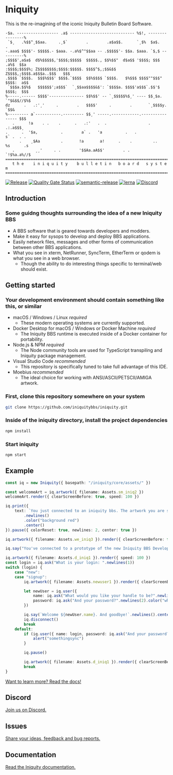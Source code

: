 # Iniquity

This is the re-imagining of the iconic Iniquity Bulletin Board Software.

```text
-$a. ------------------ .a$ ---------------------------- %$!, ----------------%
 `$¸   .%$$^¸$$aa.     .¸$`        .        .a$a$$.      `¸$%  $a$.        .
-.aaa$ $$$$'- $$$$$.- $aaa. -.a%$^"$$aa -- .$$$$$'- $$a. $aaa. `$,$ ----------%
;$$$$',a$a$  d$%$$$$$,'$$$$;$$$$$  $$$$$., $$%$$"  d$a$$ '$$$$; $$$   .a%$  $$a
:$$$$;$$$$%; Z$$$$$$$$;$$$$:$$$$$. $$$$^$,;$$&$$   Z$$$$,;$$$$.a$$$a..$$$   $$$
.$$$$ `$$$$.  $$$%$$$' $$$$.`$$$$  $$%$$$$ `$$$$.   $%$$$ $$$$""$$$" $$$$:  a$$
 `$$$a.$$%$   $$$$$$';a$$$`  `¸$$aa$$$$&$': `$$$$a. $$$$'a$$$`.$$'$  $$$$;  $$$
%-----.------ $$$$'--------------- $$%$$' -- `¸$$$$$%$¸' ---- $$¸$a. `"$&$$//$%$
dz      .   .:'¸'     .        .   $$$$'     .        .       `¸$$$$y.     `$$&
%--------- a`-----------.--------- $$¸' -----.------------.---------------- $$$
   .      !a    . .    .      .   .:'   .  .                  .        .:.a$$$¸
.      .  '$a,          .        a` .   'a          .   .             s` .  . .
      .    ¸$Aa         .       !a       a!      .    .         ..   %s      .s
   .         ¸¸'     . .        '$$Aa.aA$$'        . .               `!$%a.a%//$
==============================================================================
   t h e    i n i q u i t y    b u l l e t i n   b o a r d   s y s t e m
==============================================================================
```

[![Release](https://github.com/iniquitybbs/iniquity/actions/workflows/release.yml/badge.svg?branch=master)](https://github.com/iniquitybbs/iniquity/actions/workflows/release.yml)
[![Quality Gate Status](https://sonarcloud.io/api/project_badges/measure?project=iniquitybbs_iniquity&metric=alert_status)](https://sonarcloud.io/dashboard?id=iniquitybbs_iniquity)
[![semantic-release](https://img.shields.io/badge/%20%20%F0%9F%93%A6%F0%9F%9A%80-semantic--release-e10079.svg)](https://github.com/semantic-release/semantic-release)
[![lerna](https://img.shields.io/badge/maintained%20with-lerna-cc00ff.svg)](https://lerna.js.org/)
[![Discord](https://img.shields.io/discord/499484963587096597?label=discord)](https://discord.gg/UsyvrSZ)

## Introduction

### Some guidng thoughts surrounding the idea of a new Iniquity BBS

-   A BBS software that is geared towards developers and modders.
-   Make it easy for sysops to develop and deploy BBS applications.
-   Easily network files, messages and other forms of communication between other BBS applications.
-   What you see in xterm, NetRunner, SyncTerm, EtherTerm or qodem is what you see in a web browser.
    -   Though the ability to do interesting things specific to terminal/web should exist.

## Getting started

### Your development environment should contain something like this, or similar

-   macOS / Windows / Linux _required_
    -   These modern operating systems are currently supported.
-   Docker Desktop for macOS / Windows or Docker Machine _required_
    -   The Iniquity BBS runtime is executed inside of a Docker container for portability.
-   Node.js & NPM _required_
    -   The Node community tools are used for TypeScript transpiling and Iniquity package management.
-   Visual Studio Code _recommended_
    -   This repository is specifically tuned to take full advantage of this IDE.
-   Moebius _recommended_
    -   The ideal choice for working with ANSI/ASCII/PETSCII/AMIGA artwork.

### First, clone this repository somewhere on your system

```bash
git clone https://github.com/iniquitybbs/iniquity.git
```

### Inside of the iniquity directory, install the project dependencies

```bash
npm install
```

### Start iniquity

```bash
npm start
```

## Example

```typescript
const iq = new Iniquity({ basepath: "/iniquity/core/assets/" })

const welcomeArt = iq.artwork({ filename: Assets.sm_iniq2 })
welcomeArt.render({ clearScreenBefore: true, speed: 100 })

iq.print({
    text: `You just connected to an iniquity bbs. The artwork you are seeing above is called ${welcomeArt.filename} It's still pretty new. Likely has bugs. Real talk, it's not even finished. But maybe you'll still think it's cool.`
        .newlines()
        .color("background red")
        .center()
}).pause({ colorReset: true, newlines: 2, center: true })

iq.artwork({ filename: Assets.we_iniq3 }).render({ clearScreenBefore: false })

iq.say("You've connected to a prototype of the new Iniquity BBS Development Platform.".newlines(2).color("bright red").center()).pause()

iq.artwork({ filename: Assets.d_iniq1 }).render({ speed: 100 })
const login = iq.ask("What is your login: ".newlines(1))
switch (login) {
    case "new":
    case "signup":
        iq.artwork({ filename: Assets.newuser1 }).render({ clearScreenBefore: true })

        let newUser = iq.user({
            name: iq.ask("What would you like your handle to be?".newlines(2).color("white")),
            password: iq.ask("And your password?".newlines(2).color("white"))
        })

        iq.say(`Welcome ${newUser.name}. And goodbye!`.newlines().center())
        iq.disconnect()
        break
    default:
        if (iq.user({ name: login, password: iq.ask("And your password?".newlines(2).color("white")) })) {
            alert("somethingsync")
        }

        iq.pause()

        iq.artwork({ filename: Assets.d_iniq1 }).render({ clearScreenBefore: true })
        break
}
```

[Want to learn more? Read the docs!](https://iniquitybbs.org/modules/Iniquity.html)

## Discord

[Join us on Discord.](https://discord.gg/UsyvrSZ)

## Issues

[Share your ideas, feedback and bug reports.](https://github.com/iniquitybbs/iniquity/issues)

## Documentation

[Read the Iniquity documentation.](https://iniquitybbs.org/modules.html)
